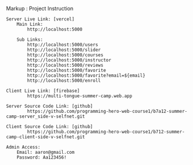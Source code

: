 Markup : Project Instruction
    
    Server Live Link: [vercel]
        Main Link:
            http://localhost:5000
        
        Sub Links:
            http://localhost:5000/users
            http://localhost:5000/slider
            http://localhost:5000/courses
            http://localhost:5000/instructor
            http://localhost:5000/reviews
            http://localhost:5000/favorite
            http://localhost:5000/favorite?email=${email}
            http://localhost:5000/enroll
    
    Client Live Link: [firebase]
            https://multi-tongue-summer-camp.web.app

    Server Source Code Link: [github]
            https://github.com/programming-hero-web-course1/b7a12-summer-camp-server_side-v-selfnet.git
    
    Client Source Code Link: [github]
            https://github.com/programming-hero-web-course1/b712-summer-camp-client-side-v-selfnet.git

    Admin Access:
        Email: aaron@gmail.com
        Password: Aa123456!